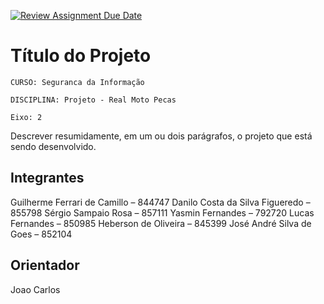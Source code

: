 [![Review Assignment Due Date](https://classroom.github.com/assets/deadline-readme-button-22041afd0340ce965d47ae6ef1cefeee28c7c493a6346c4f15d667ab976d596c.svg)](https://classroom.github.com/a/saSEw7Pb)
# Título do Projeto

`CURSO: Seguranca da Informação`

`DISCIPLINA: Projeto - Real Moto Pecas`

`Eixo: 2`

Descrever resumidamente, em um ou dois parágrafos, o projeto que está sendo desenvolvido.

## Integrantes

Guilherme Ferrari de Camillo – 844747
Danilo Costa da Silva Figueredo – 855798
Sérgio Sampaio Rosa – 857111
Yasmin Fernandes – 792720
Lucas Fernandes – 850985
Heberson de Oliveira – 845399
José André Silva de Goes – 852104

## Orientador

Joao Carlos


